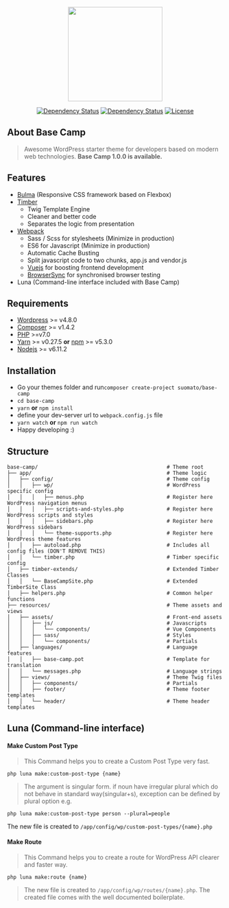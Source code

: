 <p align="center"><img width="220" src="https://raw.githubusercontent.com/suomato/base-camp/develop/resources/assets/images/base-camp-logo.png"></p>

<p align="center">
<a href='https://packagist.org/packages/suomato/base-camp'><img src='https://poser.pugx.org/suomato/base-camp/v/stable.svg' alt="Dependency Status" /></a> <a href='https://www.versioneye.com/user/projects/59b4dcb90fb24f002a9812a7'><img src='https://www.versioneye.com/user/projects/59b4dcb90fb24f002a9812a7/badge.svg?style=flat-square' alt="Dependency Status" /></a> <a href="https://packagist.org/packages/suomato/base-camp"><img src="https://poser.pugx.org/suomato/base-camp/license.svg" alt="License"></a>
</p>

## About Base Camp

> Awesome WordPress starter theme for developers based on modern web technologies. **Base Camp 1.0.0 is available.**

## Features
* [Bulma](http://bulma.io/) (Responsive CSS framework based on Flexbox)
* [Timber](https://www.upstatement.com/timber/)
  * Twig Template Engine
  * Cleaner and better code
  * Separates the logic from presentation
* [Webpack](https://webpack.github.io/)
  * Sass / Scss for stylesheets (Minimize in production)
  * ES6 for Javascript (Minimize in production)
  * Automatic Cache Busting
  * Split javascript code to two chunks, app.js and vendor.js
  * [Vuejs](https://vuejs.org/) for boosting frontend development
  * [BrowserSync](https://www.browsersync.io/) for synchronised browser testing
* Luna (Command-line interface included with Base Camp)

## Requirements
* [Wordpress](https://wordpress.org/) >= v4.8.0
* [Composer](https://getcomposer.org/download/) >= v1.4.2
* [PHP](http://php.net/manual/en/install.php) >=v7.0
* [Yarn](https://yarnpkg.com/en/) >= v0.27.5 **or** [npm](https://www.npmjs.com/) >= v5.3.0
* [Nodejs](https://nodejs.org/en/) >= v6.11.2

## Installation
* Go your themes folder and run`composer create-project suomato/base-camp`
* `cd base-camp`
* `yarn` **or** `npm install`
* define your dev-server url to `webpack.config.js` file
* `yarn watch` **or** `npm run watch`
* Happy developing :)

## Structure
```
base-camp/                                          # Theme root
├── app/                                            # Theme logic
│   ├── config/                                     # Theme config
│   │   ├── wp/                                     # WordPress specific config
│   │   │   ├── menus.php                           # Register here WordPress navigation menus
│   │   │   ├── scripts-and-styles.php              # Register here WordPress scripts and styles
│   │   │   ├── sidebars.php                        # Register here WordPress sidebars
│   │   │   └── theme-supports.php                  # Register here WordPress theme features
│   │   ├── autoload.php                            # Includes all config files (DON'T REMOVE THIS)
│   │   └── timber.php                              # Timber specific config
│   ├── timber-extends/                             # Extended Timber Classes
│   │   └── BaseCampSite.php                        # Extended TimberSite Class
│   ├── helpers.php                                 # Common helper functions
├── resources/                                      # Theme assets and views
│   ├── assets/                                     # Front-end assets
│   │   ├── js/                                     # Javascripts
│   │   │   └── components/                         # Vue Components
│   │   ├── sass/                                   # Styles
│   │   │   └── components/                         # Partials
│   ├── languages/                                  # Language features
│   │   ├── base-camp.pot                           # Template for translation
│   │   └── messages.php                            # Language strings
│   ├── views/                                      # Theme Twig files
│   │   ├── components/                             # Partials
│   │   ├── footer/                                 # Theme footer templates
│   │   └── header/                                 # Theme header templates
```

## Luna (Command-line interface)

#### Make Custom Post Type

> This Command helps you to create a Custom Post Type very fast.

```
php luna make:custom-post-type {name}
```

> The argument is singular form. if noun have irregular plural which do not behave in standard way(singular+s),
exception can be defined by plural option e.g.

```
php luna make:custom-post-type person --plural=people
```

The new file is created to `/app/config/wp/custom-post-types/{name}.php`

#### Make Route

> This Command helps you to create a route for WordPress API clearer and faster way.

```
php luna make:route {name}
```

> The new file is created to `/app/config/wp/routes/{name}.php`. The created file comes with the well documented boilerplate.
